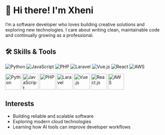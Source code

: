 # 👋 Hi there! I'm Xheni

I’m a software developer who loves building creative solutions and exploring new technologies. I care about writing clean, maintainable code and continually growing as a professional.

## 🛠️ Skills & Tools

![Python](https://img.shields.io/badge/Python-3776AB?style=for-the-badge&logo=python&logoColor=white)
![JavaScript](https://img.shields.io/badge/JavaScript-F7DF1E?style=for-the-badge&logo=javascript&logoColor=black)
![PHP](https://img.shields.io/badge/PHP-777BB4?style=for-the-badge&logo=php&logoColor=white)
![Laravel](https://img.shields.io/badge/Laravel-FF2D20?style=for-the-badge&logo=laravel&logoColor=white)
![Vue.js](https://img.shields.io/badge/Vue.js-4FC08D?style=for-the-badge&logo=vue.js&logoColor=white)
![React](https://img.shields.io/badge/React-20232A?style=for-the-badge&logo=react&logoColor=61DAFB)
![AWS](https://img.shields.io/badge/AWS-FF9900?style=for-the-badge&logo=amazon-aws&logoColor=white)


<p>
  <img src="https://cdn.jsdelivr.net/gh/devicons/devicon/icons/python/python-original.svg" alt="Python" width="50"/>
  <img src="https://cdn.jsdelivr.net/gh/devicons/devicon/icons/javascript/javascript-original.svg" alt="JavaScript" width="50"/>
  <img src="https://cdn.jsdelivr.net/gh/devicons/devicon/icons/php/php-original.svg" alt="PHP" width="50"/>
  <img src="https://cdn.jsdelivr.net/gh/devicons/devicon/icons/laravel/laravel-plain.svg" alt="Laravel" width="50"/>
  <img src="https://cdn.jsdelivr.net/gh/devicons/devicon/icons/vuejs/vuejs-original.svg" alt="Vue.js" width="50"/>
  <img src="https://cdn.jsdelivr.net/gh/devicons/devicon/icons/react/react-original.svg" alt="React.js" width="50"/>
  <img src="https://cdn.jsdelivr.net/gh/devicons/devicon/icons/aws/aws-original.svg" alt="AWS" width="50"/>
</p>

## Interests

- Building reliable and scalable software
- Exploring modern cloud technologies
- Learning how AI tools can improve developer workflows



<!---
Xhentila/Xhentila is a ✨ special ✨ repository because its `README.md` (this file) appears on your GitHub profile.
You can click the Preview link to take a look at your changes.
--->
